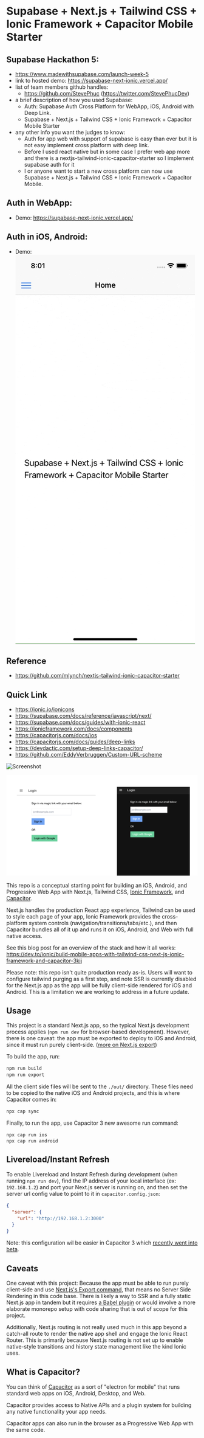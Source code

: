 # Supabase + Next.js + Tailwind CSS + Ionic Framework + Capacitor Mobile Starter

## Supabase Hackathon 5: 
- https://www.madewithsupabase.com/launch-week-5
- link to hosted demo: https://supabase-next-ionic.vercel.app/
- list of team members github handles:
  - https://github.com/StevePhuc (https://twitter.com/StevePhucDev)
- a brief description of how you used Supabase:
  - Auth: Supabase Auth Cross Platform for WebApp, iOS, Android with Deep Link.
  - Supabase + Next.js + Tailwind CSS + Ionic Framework + Capacitor Mobile Starter
- any other info you want the judges to know:
  - Auth for app web with support of supabase is easy than ever but it is not easy implement cross platform with deep link. 
  - Before I used react native but in some case I prefer web app more and there is a nextjs-tailwind-ionic-capacitor-starter so I implement supabase auth for it
  -  I or anyone want to start a new cross platform can now use Supabase + Next.js + Tailwind CSS + Ionic Framework + Capacitor Mobile. 

## Auth in WebApp:
- Demo: https://supabase-next-ionic.vercel.app/

## Auth in iOS, Android:
- Demo: ![supabase-nextjs-ionic](./supabase-nextjs-ionic.gif)

## Reference
- https://github.com/mlynch/nextjs-tailwind-ionic-capacitor-starter

## Quick Link
- https://ionic.io/ionicons
- https://supabase.com/docs/reference/javascript/next/
- https://supabase.com/docs/guides/with-ionic-react
- https://ionicframework.com/docs/components
- https://capacitorjs.com/docs/ios
- https://capacitorjs.com/docs/guides/deep-links
- https://devdactic.com/setup-deep-links-capacitor/
- https://github.com/EddyVerbruggen/Custom-URL-scheme 

![Screenshot](./screenshot.png)

![Supabase-Auth](./supabase-auth.png)

This repo is a conceptual starting point for building an iOS, Android, and Progressive Web App with Next.js, Tailwind CSS, [Ionic Framework](https://ionicframework.com/), and [Capacitor](https://capacitorjs.com/).

Next.js handles the production React app experience, Tailwind can be used to style each page of your app, Ionic Framework provides the cross-platform system controls (navigation/transitions/tabs/etc.), and then Capacitor bundles all of it up and runs it on iOS, Android, and Web with full native access.

See this blog post for an overview of the stack and how it all works: https://dev.to/ionic/build-mobile-apps-with-tailwind-css-next-js-ionic-framework-and-capacitor-3kij

Please note: this repo isn't quite production ready as-is. Users will want to configure tailwind purging as a first step, and note SSR is currently disabled for the Next.js app as the app will be fully client-side rendered for iOS and Android. This is a limitation we are working to address in a future update.

## Usage

This project is a standard Next.js app, so the typical Next.js development process applies (`npm run dev` for browser-based development). However, there is one caveat: the app must be exported to deploy to iOS and Android, since it must run purely client-side. ([more on Next.js export](https://nextjs.org/docs/advanced-features/static-html-export))

To build the app, run:

```bash
npm run build
npm run export
```

All the client side files will be sent to the `./out/` directory. These files need to be copied to the native iOS and Android projects, and this is where Capacitor comes in:

```bash
npx cap sync
```

Finally, to run the app, use Capacitor 3 new awesome run command:

```
npx cap run ios
npx cap run android
```

## Livereload/Instant Refresh

To enable Livereload and Instant Refresh during development (when running `npm run dev`), find the IP address of your local interface (ex: `192.168.1.2`) and port your Next.js server is running on, and then set the server url config value to point to it in `capacitor.config.json`:

```json
{
  "server": {
    "url": "http://192.168.1.2:3000"
  }
}
```

Note: this configuration wil be easier in Capacitor 3 which [recently went into beta](https://capacitorjs.com/blog/announcing-capacitor-3-0-beta).

## Caveats

One caveat with this project: Because the app must be able to run purely client-side and use [Next.js's Export command](https://nextjs.org/docs/advanced-features/static-html-export), that means no Server Side Rendering in this code base. There is likely a way to SSR and a fully static Next.js app in tandem but it requires [a Babel plugin](https://github.com/erzr/next-babel-conditional-ssg-ssr) or would involve a more elaborate monorepo setup with code sharing that is out of scope for this project.

Additionally, Next.js routing is not really used much in this app beyond a catch-all route to render the native app shell and engage the Ionic React Router. This is primarily because Next.js routing is not set up to enable native-style transitions and history state management like the kind Ionic uses. 

## What is Capacitor?

You can think of [Capacitor](https://capacitorjs.com/) as a sort of "electron for mobile" that runs standard web apps on iOS, Android, Desktop, and Web.

Capacitor provides access to Native APIs and a plugin system for building any native functionality your app needs.

Capacitor apps can also run in the browser as a Progressive Web App with the same code.
